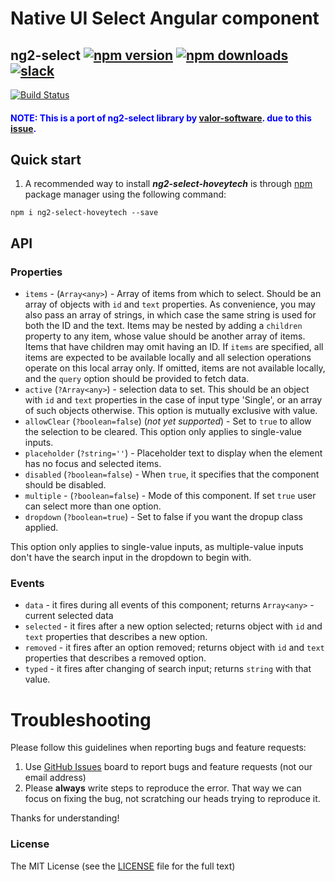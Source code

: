 # Native UI Select Angular component
## ng2-select [![npm version](https://badge.fury.io/js/ng2-select-hoveytech.svg)](http://badge.fury.io/js/ng2-select-hoveytech) [![npm downloads](https://img.shields.io/npm/dm/ng2-select-hoveytech.svg)](https://npmjs.org/ng2-select-hoveytech)[![slack](https://ngx-slack.herokuapp.com/badge.svg)](https://ngx-slack.herokuapp.com)

[![Build Status](https://travis-ci.org/hoveytech/ng2-select-hoveytech.svg?branch=development)](https://travis-ci.org/hoveytech/ng2-select-hoveytech)

#### <span style="color: blue;">NOTE: This is a port of ng2-select library by [valor-software](https://github.com/valor-software). due to this [issue](https://github.com/valor-software/ng2-select/issues/769).</span>

## Quick start

1. A recommended way to install ***ng2-select-hoveytech*** is through [npm](https://www.npmjs.com/search?q=ng2-select-hoveytech) package manager using the following command:

  `npm i ng2-select-hoveytech --save`

## API

### Properties

  - `items` - (`Array<any>`) - Array of items from which to select. Should be an array of objects with `id` and `text` properties.
  As convenience, you may also pass an array of strings, in which case the same string is used for both the ID and the text.
  Items may be nested by adding a `children` property to any item, whose value should be another array of items. Items that have children may omit having an ID.
  If `items` are specified, all items are expected to be available locally and all selection operations operate on this local array only.
  If omitted, items are not available locally, and the `query` option should be provided to fetch data.
  - `active` (`?Array<any>`) - selection data to set. This should be an object with `id` and `text` properties in the case of input type 'Single',
  or an array of such objects otherwise. This option is mutually exclusive with value.
  - `allowClear` (`?boolean=false`) (*not yet supported*) - Set to `true` to allow the selection to be cleared. This option only applies to single-value inputs.
  - `placeholder` (`?string=''`) - Placeholder text to display when the element has no focus and selected items.
  - `disabled` (`?boolean=false`) - When `true`, it specifies that the component should be disabled.
  - `multiple` - (`?boolean=false`) - Mode of this component. If set `true` user can select more than one option.
  - `dropdown` (`?boolean=true`) - Set to false if you want the dropup class applied.

  This option only applies to single-value inputs, as multiple-value inputs don't have the search input in the dropdown to begin with.

### Events

  - `data` - it fires during all events of this component; returns `Array<any>` - current selected data
  - `selected` - it fires after a new option selected; returns object with `id` and `text` properties that describes a new option.
  - `removed` - it fires after an option removed; returns object with `id` and `text` properties that describes a removed option.
  - `typed` - it fires after changing of search input; returns `string` with that value.

# Troubleshooting

Please follow this guidelines when reporting bugs and feature requests:

1. Use [GitHub Issues](https://github.com/hoveytech/ng2-select/issues) board to report bugs and feature requests (not our email address)
2. Please **always** write steps to reproduce the error. That way we can focus on fixing the bug, not scratching our heads trying to reproduce it.

Thanks for understanding!

### License

The MIT License (see the [LICENSE](https://github.com/hoveytech/ng2-select/blob/master/LICENSE) file for the full text)
